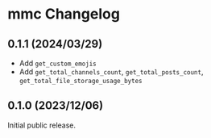 # mmc Changelog

## 0.1.1 (2024/03/29)

* Add `get_custom_emojis`
* Add `get_total_channels_count`, `get_total_posts_count`, `get_total_file_storage_usage_bytes`

## 0.1.0 (2023/12/06)

Initial public release.
